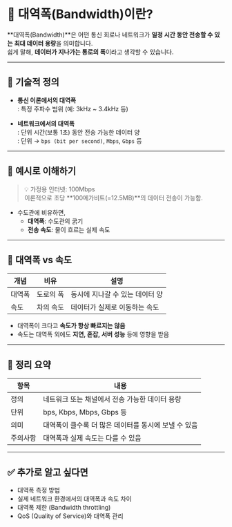 # 📡 대역폭(Bandwidth)이란?

**대역폭(Bandwidth)**은 어떤 통신 회로나 네트워크가 **일정 시간 동안 전송할 수 있는 최대 데이터 용량**을 의미합니다.  
쉽게 말해, **데이터가 지나가는 통로의 폭**이라고 생각할 수 있습니다.

---

## 🔧 기술적 정의

- **통신 이론에서의 대역폭**  
  : 특정 주파수 범위 (예: 3kHz ~ 3.4kHz 등)

- **네트워크에서의 대역폭**  
  : 단위 시간(보통 1초) 동안 전송 가능한 데이터 양  
  : 단위 → `bps (bit per second)`, `Mbps`, `Gbps` 등

---

## 📶 예시로 이해하기

> 💡 가정용 인터넷: 100Mbps  
> 이론적으로 초당 **100메가비트(=12.5MB)**의 데이터 전송이 가능함.

- 수도관에 비유하면,
    - **대역폭**: 수도관의 굵기
    - **전송 속도**: 물이 흐르는 실제 속도

---

## 🚀 대역폭 vs 속도

| 개념    | 비유      | 설명                 |
|-------|---------|--------------------|
| 대역폭   | 도로의 폭   | 동시에 지나갈 수 있는 데이터 양 |
| 속도    | 차의 속도   | 데이터가 실제로 이동하는 속도   |

- 대역폭이 크다고 **속도가 항상 빠르지는 않음**
- 속도는 대역폭 외에도 **지연, 혼잡, 서버 성능** 등에 영향을 받음

---

## 🧾 정리 요약

| 항목   | 내용                             |
|------|--------------------------------|
| 정의   | 네트워크 또는 채널에서 전송 가능한 데이터 용량     |
| 단위   | bps, Kbps, Mbps, Gbps 등        |
| 의미   | 대역폭이 클수록 더 많은 데이터를 동시에 보낼 수 있음 |
| 주의사항 | 대역폭과 실제 속도는 다를 수 있음            |

---

## ✅ 추가로 알고 싶다면

- 대역폭 측정 방법
- 실제 네트워크 환경에서의 대역폭과 속도 차이
- 대역폭 제한 (Bandwidth throttling)
- QoS (Quality of Service)와 대역폭 관리

